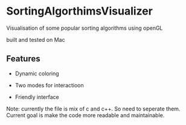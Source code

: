 # SortingAlgorthimsVisualizer
Visualisation of some popular sorting algorithms using openGL 

built and tested on Mac 

## Features
- Dynamic coloring

- Two modes for interactioon

- Friendly interface



Note: currently the file is mix of c and c++. So need to seperate them. 
Current goal is make the code more readable and maintainable.

